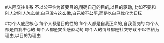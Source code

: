 #人际交往关系
不以公平性为首要目的,明确自己的目的,以目的驱动,
比如不要和别人讲别人怎么做,自己没有这么做,自己被不公平,而是以自己优化为目标

#每个人底层核心
每个人都是目的性的
每个人都是自我正义的,自我善良的
每个人都是自我中心的
每个人都是安全感驱动的
每个人的情绪都是社交导致
不以性格为理由,以目的为理由
